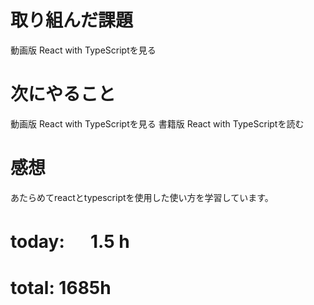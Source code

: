# 取り組んだ課題
動画版 React with TypeScriptを見る

# 次にやること
動画版 React with TypeScriptを見る
書籍版 React with TypeScriptを読む


# 感想
あたらめてreactとtypescriptを使用した使い方を学習しています。

# today: 　 1.5 h
# total: 1685h
